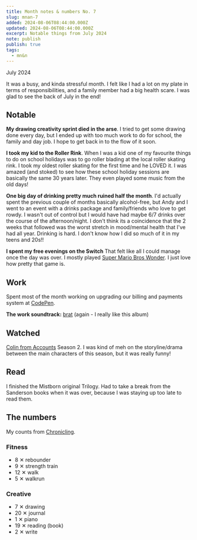 ```yaml
---
title: Month notes & numbers No. 7
slug: mnan-7
added: 2024-08-06T08:44:00.000Z
updated: 2024-08-06T08:44:00.000Z
excerpt: Notable things from July 2024
note: publish
publish: true
tags:
  - mn&n
---
```


<p class="date">July 2024</p>

It was a busy, and kinda stressful month. I felt like I had a lot on my plate in terms of responsibilities, and a family member had a big health scare. I was glad to see the back of July in the end!

<h2 class="highlighter pink">Notable</h2>

**My drawing creativity sprint died in the arse**. I tried to get some drawing done every day, but I ended up with too much work to do for school, the family and day job. I hope to get back in to the flow of it soon.

**I took my kid to the Roller Rink**.
When I was a kid one of my favourite things to do on school holidays was to go roller blading at the local roller skating rink. I took my oldest roller skating for the first time and he LOVED it. I was amazed (and stoked) to see how these school holiday sessions are basically the same 30 years later. They even played some music from the old days!

**One big day of drinking pretty much ruined half the month**. I'd actually spent the previous couple of months basically alcohol-free, but Andy and I went to an event with a drinks package and family/friends who love to get rowdy. I wasn't out of control but I would have had maybe 6/7 drinks over the course of the afternoon/night. I don't think its a coincidence that the 2 weeks that followed was the worst stretch in mood/mental health that I've had all year. Drinking is hard. I don't know how I did so much of it in my teens and 20s!!

**I spent my free evenings on the Switch**
That felt like all I could manage once the day was over. I mostly played [Super Mario Bros Wonder](https://supermariobroswonder.nintendo.com/). I just love how pretty that game is.

<h2 class="highlighter yellow">Work</h2>

Spent most of the month working on upgrading our billing and payments system at [CodePen](https://codepen.io).

**The work soundtrack:** [brat](https://open.spotify.com/album/2lIZef4lzdvZkiiCzvPKj7?si=OzR3MD99T0yfixpZaFocwQ) (again - I really like this album)

<h2 class="highlighter blue">Watched</h2>

[Colin from Accounts](https://www.imdb.com/title/tt18228732/) Season 2. I was kind of meh on the storyline/drama between the main characters of this season, but it was really funny!

<h2 class="highlighter orange">Read</h2>

I finished the Mistborn original Trilogy. Had to take a break from the Sanderson books when it was over, because I was staying up too late to read them.

<h2 class="highlighter green">The numbers</h2>

My counts from [Chronicling](/chronicling/).

<h3>Fitness</h3>
<ul>
  <li class="rebounder">8 <span class="x">✕</span> rebounder</li>
  <li class="strength">9 <span class="x">✕</span> strength train</li>
  <li class="walk">12 <span class="x">✕</span> walk</li>
  <li class="run">5 <span class="x">✕</span> walkrun</li>
</ul>

<h3>Creative</h3>
<ul>
  <li class="drawing">7 <span class="x">✕</span> drawing</li>
  <li class="journal">20 <span class="x">✕</span> journal</li>
  <li class="piano">1 <span class="x">✕</span> piano</li>
  <li class="read">19 <span class="x">✕</span> reading (book)</li>
  <li class="write">2 <span class="x">✕</span> write</li>
</ul>
